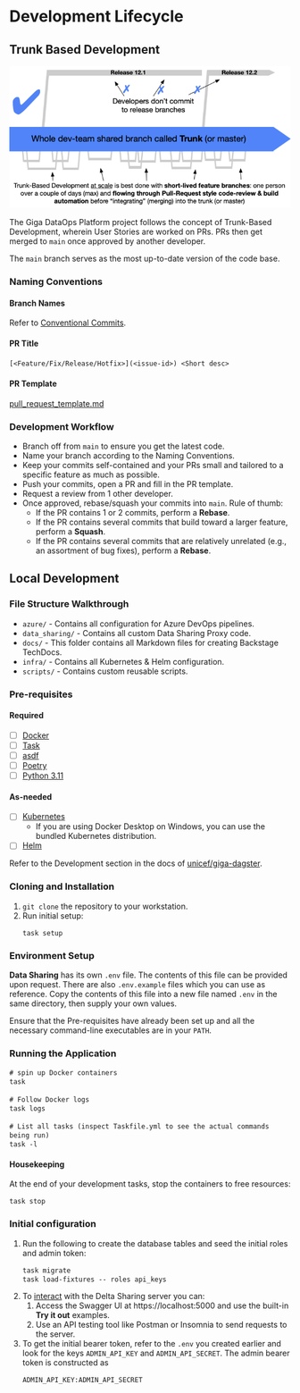 # Development Lifecycle

## Trunk Based Development

![Trunk-Based Development](images/trunk-dev.png)

The Giga DataOps Platform project follows the concept of Trunk-Based Development,
wherein User Stories are worked on PRs. PRs then get merged to `main` once approved by
another developer.

The `main` branch serves as the most up-to-date version of the code base.

### Naming Conventions

#### Branch Names

Refer to [Conventional Commits](https://www.conventionalcommits.org/en/v1.0.0/).

#### PR Title

`[<Feature/Fix/Release/Hotfix>](<issue-id>) <Short desc>`

#### PR Template

[pull_request_template.md](../.github/pull_request_template.md)

### Development Workflow

- Branch off from `main` to ensure you get the latest code.
- Name your branch according to the Naming Conventions.
- Keep your commits self-contained and your PRs small and tailored to a specific feature
  as much as possible.
- Push your commits, open a PR and fill in the PR template.
- Request a review from 1 other developer.
- Once approved, rebase/squash your commits into `main`. Rule of thumb:
    - If the PR contains 1 or 2 commits, perform a **Rebase**.
    - If the PR contains several commits that build toward a larger feature, perform a
      **Squash**.
    - If the PR contains several commits that are relatively unrelated (e.g., an
      assortment of bug fixes), perform a **Rebase**.

## Local Development

### File Structure Walkthrough

- `azure/` - Contains all configuration for Azure DevOps pipelines.
- `data_sharing/` - Contains all custom Data Sharing Proxy code.
- `docs/` - This folder contains all Markdown files for creating Backstage TechDocs.
- `infra/` - Contains all Kubernetes & Helm configuration.
- `scripts/` - Contains custom reusable scripts.

### Pre-requisites

#### Required

- [ ] [Docker](https://docs.docker.com/engine/)
- [ ] [Task](https://taskfile.dev/installation/#install-script)
- [ ] [asdf](https://asdf-vm.com/guide/getting-started.html)
- [ ] [Poetry](https://python-poetry.org/docs/#installation)
- [ ] [Python 3.11](https://www.python.org/downloads/)

#### As-needed

- [ ] [Kubernetes](https://kubernetes.io/docs/tasks/tools/)
    - If you are using Docker Desktop on Windows, you can use the bundled Kubernetes
      distribution.
- [ ] [Helm](https://helm.sh/docs/intro/install/)

Refer to the Development section in the docs
of [unicef/giga-dagster](https://github.com/unicef/giga-dagster/blob/main/docs/development.md#local-development).

### Cloning and Installation

1. `git clone` the repository to your workstation.
2. Run initial setup:
    ```shell
    task setup
    ```

### Environment Setup

**Data Sharing** has its own `.env` file. The contents of this file can be provided upon
request. There are also `.env.example` files which you can use as reference. Copy the
contents of this file into a new file named `.env` in the same directory, then supply
your own values.

Ensure that the Pre-requisites have already been set up and all the necessary
command-line executables are in your `PATH`.

### Running the Application

```shell
# spin up Docker containers
task

# Follow Docker logs
task logs

# List all tasks (inspect Taskfile.yml to see the actual commands being run)
task -l
```

#### Housekeeping

At the end of your development tasks, stop the containers to free resources:

```shell
task stop
```

### Initial configuration

1. Run the following to create the database tables and seed the initial roles and admin
   token:
    ```shell
    task migrate
    task load-fixtures -- roles api_keys
    ```
2. To [interact](https://github.com/delta-io/delta-sharing/blob/main/PROTOCOL.md) with
   the Delta Sharing server you can:
    1. Access the Swagger UI at https://localhost:5000 and use the built-in
       **Try it out** examples.
    2. Use an API testing tool like Postman or Insomnia to send requests to the server.
3. To get the initial bearer token, refer to the `.env` you created earlier and
   look for the keys `ADMIN_API_KEY` and `ADMIN_API_SECRET`. The admin bearer token is
   constructed as
   ```text
   ADMIN_API_KEY:ADMIN_API_SECRET
   ```
